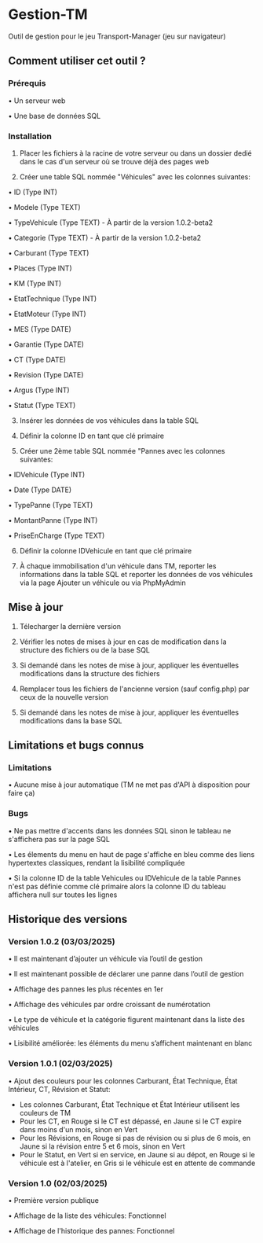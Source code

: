 # Gestion-TM
Outil de gestion pour le jeu Transport-Manager (jeu sur navigateur)

## Comment utiliser cet outil ?
### Prérequis
• Un serveur web

• Une base de données SQL

### Installation
1. Placer les fichiers à la racine de votre serveur ou dans un dossier dedié dans le cas d'un serveur où se trouve déjà des pages web

2. Créer une table SQL nommée "Véhicules" avec les colonnes suivantes:
   
• ID (Type INT)

• Modele (Type TEXT)

• TypeVehicule (Type TEXT) - À partir de la version 1.0.2-beta2

• Categorie (Type TEXT) - À partir de la version 1.0.2-beta2

• Carburant (Type TEXT)

• Places (Type INT)

• KM (Type INT)

• EtatTechnique (Type INT)

• EtatMoteur (Type INT)

• MES (Type DATE)

• Garantie (Type DATE)

• CT (Type DATE)

• Revision (Type DATE)

• Argus (Type INT)

• Statut (Type TEXT)

3. Insérer les données de vos véhicules dans la table SQL

4. Définir la colonne ID en tant que clé primaire

5. Créer une 2ème table SQL nommée "Pannes avec les colonnes suivantes:
   
• IDVehicule (Type INT)

• Date (Type DATE)

• TypePanne (Type TEXT)

• MontantPanne (Type INT)

• PriseEnCharge (Type TEXT)

6. Définir la colonne IDVehicule en tant que clé primaire

7. À chaque immobilisation d'un véhicule dans TM, reporter les informations dans la table SQL et reporter les données de vos véhicules via la page Ajouter un véhicule ou via PhpMyAdmin

## Mise à jour

1. Télecharger la dernière version

2. Vérifier les notes de mises à jour en cas de modification dans la structure des fichiers ou de la base SQL

3. Si demandé dans les notes de mise à jour, appliquer les éventuelles modifications dans la structure des fichiers

4. Remplacer tous les fichiers de l'ancienne version (sauf config.php) par ceux de la nouvelle version

5. Si demandé dans les notes de mise à jour, appliquer les éventuelles modifications dans la base SQL


## Limitations et bugs connus
### Limitations
• Aucune mise à jour automatique (TM ne met pas d'API à disposition pour faire ça)

### Bugs
• Ne pas mettre d'accents dans les données SQL sinon le tableau ne s'affichera pas sur la page SQL

• Les élements du menu en haut de page s'affiche en bleu comme des liens hypertextes classiques, rendant la lisibilité compliquée

• Si la colonne ID de la table Vehicules ou IDVehicule de la table Pannes n'est pas définie comme clé primaire alors la colonne ID du tableau affichera null sur toutes les lignes

## Historique des versions
### Version 1.0.2 (03/03/2025)
• Il est maintenant d’ajouter un véhicule via l’outil de gestion

• Il est maintenant possible de déclarer une panne dans l’outil de gestion

• Affichage des pannes les plus récentes en 1er

• Affichage des véhicules par ordre croissant de numérotation

• Le type de véhicule et la catégorie figurent maintenant dans la liste des véhicules

• Lisibilité améliorée: les éléments du menu s’affichent maintenant en blanc

### Version 1.0.1 (02/03/2025)
• Ajout des couleurs pour les colonnes Carburant, État Technique, État Intérieur, CT, Révision et Statut:
   - Les colonnes Carburant, État Technique et État Intérieur utilisent les couleurs de TM
   - Pour les CT, en Rouge si le CT est dépassé, en Jaune si le CT expire dans moins d'un mois, sinon en Vert
   - Pour les Révisions, en Rouge si pas de révision ou si plus de 6 mois, en Jaune si la révision entre 5 et 6 mois, sinon en Vert
   - Pour le Statut, en Vert si en service, en Jaune si au dépot, en Rouge si le véhicule est à l'atelier, en Gris si le véhicule est en attente de commande
### Version 1.0 (02/03/2025)
• Première version publique

• Affichage de la liste des véhicules: Fonctionnel

• Affichage de l'historique des pannes: Fonctionnel
